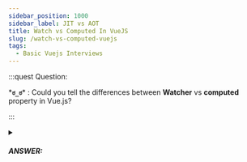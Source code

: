 ```yaml
---
sidebar_position: 1000
sidebar_label: JIT vs AOT
title: Watch vs Computed In VueJS
slug: /watch-vs-computed-vuejs
tags:
  - Basic Vuejs Interviews
---
```


:::quest Question:

\***`ಠ_ಠ`**\* : 
Could you tell the differences between **Watcher** vs **computed** property in Vue.js?

:::

<details>
  <summary><h5>ANSWER:</h5></summary>

  \***`◔̯◔`**\* : 

computed                                                      |watch      
--------------------------------------------------------------|-----------
**purpose**: composing new data derived from other data       | observe and react to data changes on a current active instance
Computed properties always have to return a value             | Don't have a return value                                                    
Should not have any side effects  => So, it's synchronous     | Can have side effects => So, it's a synchronous                                              
**Usage**: When you want to perform caching/cheap computation | When you want to perform asynchronous or expensive operations in response to changing data


</details>